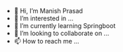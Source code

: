 - 👋 Hi, I’m Manish Prasad
- 👀 I’m interested in ...
- 🌱 I’m currently learning Springboot
- 💞️ I’m looking to collaborate on ...
- 📫 How to reach me ...

<!---
prmanish/prmanish is a ✨ special ✨ repository because its `README.md` (this file) appears on your GitHub profile.
You can click the Preview link to take a look at your changes.
--->
